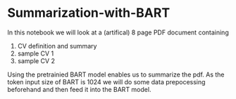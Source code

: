 # Summarization-with-BART

In this notebook we will look at a (artifical) 8 page PDF document containing 
  1. CV definition and summary
  2. sample CV 1
  3. sample CV 2
     
Using the pretrainied BART model enables us to summarize the pdf. As the token input size of BART is 1024 we will do some data prepocessing beforehand and then feed it into the BART model.
